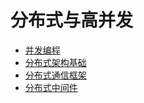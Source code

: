 # 分布式与高并发



  * [并发编程](Concurrent.md)
  * [分布式架构基础](Base.md)
  * [分布式通信框架](Communication.md)
  * [分布式中间件](Middleware.md)